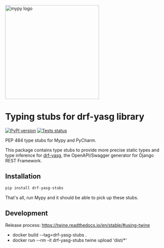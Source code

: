 <a href="http://mypy-lang.org/">
<img src="http://mypy-lang.org/static/mypy_light.svg" alt="mypy logo" width="300px"/>
</a>

# Typing stubs for drf-yasg library

[![PyPI version](https://badge.fury.io/py/drf-yasg-stubs.svg)](https://badge.fury.io/py/drf-yasg-stubs)
[![Tests status](https://github.com/intgr/drf-yasg-stubs/workflows/Tests/badge.svg?branch=master)](https://github.com/intgr/drf-yasg-stubs/actions?query=workflow:Tests)

PEP 484 type stubs for Mypy and PyCharm.

This package contains type stubs to provide more precise static types and
type inference for
[drf-yasg](https://drf-yasg.readthedocs.io/en/stable/), the OpenAPI/Swagger
generator for Django REST Framework.

## Installation

```bash
pip install drf-yasg-stubs
```

That's all, run Mypy and it should be able to pick up these stubs.

## Development

Release process: https://twine.readthedocs.io/en/stable/#using-twine

* docker build --tag=drf-yasg-stubs .
* docker run --rm -it drf-yasg-stubs twine upload 'dist/*'
